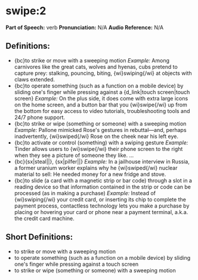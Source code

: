 # swipe:2

**Part of Speech:** verb
**Pronunciation:** N/A
**Audio Reference:** N/A

## Definitions:
- {bc}to strike or move with a sweeping motion 
  *Example:* Among carnivores like the great cats, wolves and hyenas, cubs pretend to capture prey: stalking, pouncing, biting, {wi}swiping{/wi} at objects with claws extended.
- {bc}to operate something (such as a function on a mobile device) by sliding one's finger while pressing against a {d_link|touch screen|touch screen} 
  *Example:* On the plus side, it does come with extra large icons on the home screen, and a button bar that you {wi}swipe{/wi} up from the bottom for easy access to video tutorials, troubleshooting tools and 24/7 phone support.
- {bc}to strike or wipe (something or someone) with a sweeping motion 
  *Example:* Pallone mimicked Rose's gestures in rebuttal—and, perhaps inadvertently, {wi}swiped{/wi} Rose on the cheek near his left eye.
- {bc}to activate or control (something) with a swiping gesture 
  *Example:* Tinder allows users to {wi}swipe{/wi} their phone screen to the right when they see a picture of someone they like. …
- {bc}{sx|steal||}, {sx|pilfer||} 
  *Example:* In a jailhouse interview in Russia, a former uranium worker explains why he {wi}swiped{/wi} nuclear material to sell: He needed money for a new fridge and stove.
- {bc}to slide (a card with a magnetic strip or bar code) through a slot in a reading device so that information contained in the strip or code can be processed (as in making a purchase) 
  *Example:* Instead of {wi}swiping{/wi} your credit card, or inserting its chip to complete the payment process, contactless technology lets you make a purchase by placing or hovering your card or phone near a payment terminal, a.k.a. the credit card machine.

## Short Definitions:
- to strike or move with a sweeping motion
- to operate something (such as a function on a mobile device) by sliding one's finger while pressing against a touch screen
- to strike or wipe (something or someone) with a sweeping motion
